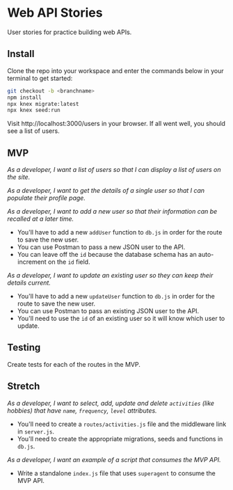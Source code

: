 # Web API Stories

User stories for practice building web APIs.

## Install

Clone the repo into your workspace and enter the commands below in your terminal to get started:

```sh
git checkout -b <branchname>
npm install
npx knex migrate:latest
npx knex seed:run
```

Visit http://localhost:3000/users in your browser. If all went well, you should see a list of users.

## MVP

_As a developer, I want a list of users so that I can display a list of users on the site._

_As a developer, I want to get the details of a single user so that I can populate their profile page._

_As a developer, I want to add a new user so that their information can be recalled at a later time._

* You'll have to add a new `addUser` function to `db.js` in order for the route to save the new user.
* You can use Postman to pass a new JSON user to the API.
* You can leave off the `id` because the database schema has an auto-increment on the `id` field.

_As a developer, I want to update an existing user so they can keep their details current._

* You'll have to add a new `updateUser` function to `db.js` in order for the route to save the new user.
* You can use Postman to pass an existing JSON user to the API.
* You'll need to use the `id` of an existing user so it will know which user to update.


## Testing

Create tests for each of the routes in the MVP.


## Stretch

_As a developer, I want to select, add, update and delete `activities` (like hobbies) that have `name`, `frequency`, `level` attributes._

* You'll need to create a `routes/activities.js` file and the middleware link in `server.js`.
* You'll need to create the appropriate migrations, seeds and functions in `db.js`.

_As a developer, I want an example of a script that consumes the MVP API._

* Write a standalone `index.js` file that uses `superagent` to consume the MVP API.
